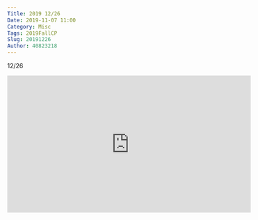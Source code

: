 ```yaml
---
Title: 2019 12/26
Date: 2019-11-07 11:00
Category: Misc
Tags: 2019FallCP
Slug: 20191226
Author: 40823218
---
```


12/26

<!-- PELICAN_END_SUMMARY -->

<iframe width="560" height="315" src="https://www.youtube.com/embed/kbmSAB1ji4M" frameborder="0" allow="accelerometer; autoplay; encrypted-media; gyroscope; picture-in-picture" allowfullscreen></iframe>